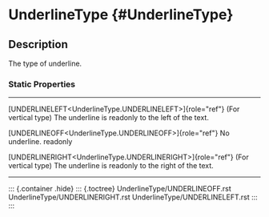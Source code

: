 UnderlineType {#UnderlineType}
=============

Description
-----------

The type of underline.

### Static Properties

  -------------------------------------------------------------- ------------------------------------
  [UNDERLINELEFT\<UnderlineType.UNDERLINELEFT\>]{role="ref"}     (For vertical type) The underline is
  readonly                                                       to the left of the text.

  [UNDERLINEOFF\<UnderlineType.UNDERLINEOFF\>]{role="ref"}       No underline.
  readonly                                                       

  [UNDERLINERIGHT\<UnderlineType.UNDERLINERIGHT\>]{role="ref"}   (For vertical type) The underline is
  readonly                                                       to the right of the text.
  -------------------------------------------------------------- ------------------------------------

::: {.container .hide}
::: {.toctree}
UnderlineType/UNDERLINEOFF.rst UnderlineType/UNDERLINERIGHT.rst
UnderlineType/UNDERLINELEFT.rst
:::
:::

